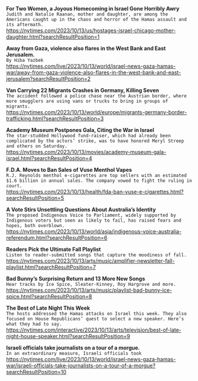 **For Two Women, a Joyous Homecoming in Israel Gone Horribly Awry**\
`Judith and Natalie Raanan, mother and daughter, are among the Americans caught up in the chaos and horror of the Hamas assault and its aftermath.`\
https://nytimes.com/2023/10/13/us/hostages-israel-chicago-mother-daughter.html?searchResultPosition=1

**Away from Gaza, violence also flares in the West Bank and East Jerusalem.**\
`By Hiba Yazbek`\
https://nytimes.com/live/2023/10/13/world/israel-news-gaza-hamas-war/away-from-gaza-violence-also-flares-in-the-west-bank-and-east-jerusalem?searchResultPosition=2

**Van Carrying 22 Migrants Crashes in Germany, Killing Seven**\
`The accident followed a police chase near the Austrian border, where more smugglers are using vans or trucks to bring in groups of migrants.`\
https://nytimes.com/2023/10/13/world/europe/migrants-germany-border-trafficking.html?searchResultPosition=3

**Academy Museum Postpones Gala, Citing the War in Israel**\
`The star-studded Hollywood fund-raiser, which had already been complicated by the actors’ strike, was to have honored Meryl Streep and others on Saturday.`\
https://nytimes.com/2023/10/13/movies/academy-museum-gala-israel.html?searchResultPosition=4

**F.D.A. Moves to Ban Sales of Vuse Menthol Vapes**\
`R.J. Reynolds menthol e-cigarettes are top sellers with an estimated $1.6 billion in annual sales. The company vowed to fight the ruling in court.`\
https://nytimes.com/2023/10/13/health/fda-ban-vuse-e-cigarettes.html?searchResultPosition=5

**A Vote Stirs Unsettling Questions About Australia’s Identity**\
`The proposed Indigenous Voice to Parliament, widely supported by Indigenous voters but seen as likely to fail, has raised fears and hopes, both overblown.`\
https://nytimes.com/2023/10/13/world/asia/indigenous-voice-australia-referendum.html?searchResultPosition=6

**Readers Pick the Ultimate Fall Playlist**\
`Listen to reader-submitted songs that capture the moodiness of fall.`\
https://nytimes.com/2023/10/13/arts/music/amplifier-newsletter-fall-playlist.html?searchResultPosition=7

**Bad Bunny’s Surprising Return and 13 More New Songs**\
`Hear tracks by Ice Spice, Sleater-Kinney, Roy Hargrove and more.`\
https://nytimes.com/2023/10/13/arts/music/playlist-bad-bunny-ice-spice.html?searchResultPosition=8

**The Best of Late Night This Week**\
`The hosts addressed the Hamas attacks on Israel this week. They also focused on House Republicans’ quest to select a new speaker. Here’s what they had to say.`\
https://nytimes.com/interactive/2023/10/13/arts/television/best-of-late-night-house-speaker.html?searchResultPosition=9

**Israeli officials take journalists on a tour of a morgue.**\
`In an extraordinary measure, Israeli officials took`\
https://nytimes.com/live/2023/10/13/world/israel-news-gaza-hamas-war/israeli-officials-take-journalists-on-a-tour-of-a-morgue?searchResultPosition=10

